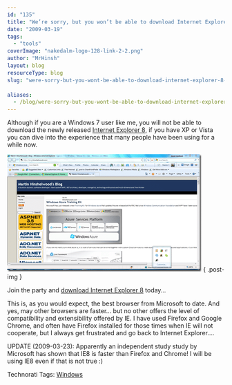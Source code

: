 ```yaml
---
id: "135"
title: "We’re sorry, but you won’t be able to download Internet Explorer 8 for Windows 7 Beta at this time"
date: "2009-03-19"
tags:
  - "tools"
coverImage: "nakedalm-logo-128-link-2-2.png"
author: "MrHinsh"
layout: blog
resourceType: blog
slug: "were-sorry-but-you-wont-be-able-to-download-internet-explorer-8-for-windows-7-beta-at-this-time"

aliases:
  - /blog/were-sorry-but-you-wont-be-able-to-download-internet-explorer-8-for-windows-7-beta-at-this-time
---
```


Although if you are a Windows 7 user like me, you will not be able to download the newly released [Internet Explorer 8](http://www.microsoft.com/ie8), if you have XP or Vista you can dive into the experience that many people have been using for a while now.

[![image](images/1-1.png)](images/1-1.png)
{ .post-img }

Join the party and [download Internet Explorer 8](http://www.microsoft.com/ie8) today…

This is, as you would expect, the best browser from Microsoft to date. And yes, may other browsers are faster… but no other offers the level of compatibility and extensibility offered by IE. I have used Firefox and Google Chrome, and often have Firefox installed for those times when IE will not cooperate, but I always get frustrated and go back to Internet Explorer….

UPDATE (2009-03-23): Apparently an independent study study by Microsoft has shown that IE8 is faster than Firefox and Chrome! I will be using IE8 even if that is not true :)

Technorati Tags: [Windows](http://technorati.com/tags/Windows)

